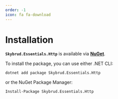 ```yaml
---
order: -1
icon: fa fa-download
---
```


# Installation

**`Skybrud.Essentials.Http`** is available via [**NuGet**][NuGetPackage].

To install the package, you can use either .NET CLI:

```
dotnet add package Skybrud.Essentials.Http
```

or the NuGet Package Manager:

```
Install-Package Skybrud.Essentials.Http
```

[NuGetPackage]: https://www.nuget.org/packages/Skybrud.Essentials.Http
